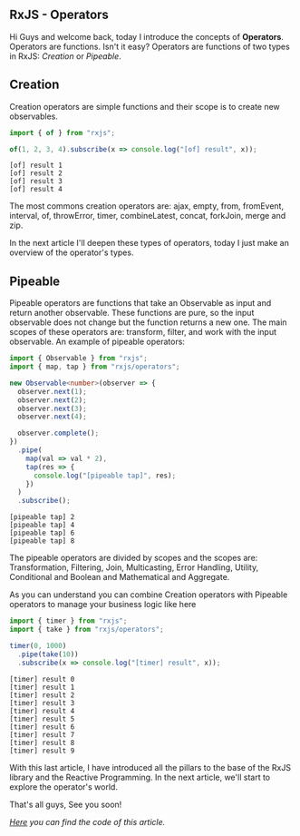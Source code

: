 ## RxJS - Operators

Hi Guys and welcome back, today I introduce the concepts of **Operators**.
Operators are functions. Isn't it easy? Operators are functions of two types in RxJS: _Creation_ or _Pipeable_.

## Creation
Creation operators are simple functions and their scope is to create new observables.

```ts
import { of } from "rxjs";

of(1, 2, 3, 4).subscribe(x => console.log("[of] result", x));
```

```console
[of] result 1
[of] result 2
[of] result 3
[of] result 4
```
The most commons creation operators are: ajax, empty, from, fromEvent, interval, of, throwError, timer, combineLatest, concat, forkJoin, merge and zip.

In the next article I'll deepen these types of operators, today I just make an overview of the operator's types.

## Pipeable
Pipeable operators are functions that take an Observable as input and return another observable. These functions are pure, so the input observable does not change but the function returns a new one. The main scopes of these operators are: transform, filter, and work with the input observable.
An example of pipeable operators:
```ts
import { Observable } from "rxjs";
import { map, tap } from "rxjs/operators";

new Observable<number>(observer => {
  observer.next(1);
  observer.next(2);
  observer.next(3);
  observer.next(4);

  observer.complete();
})
  .pipe(
    map(val => val * 2),
    tap(res => {
      console.log("[pipeable tap]", res);
    })
  )
  .subscribe();
```
```
[pipeable tap] 2
[pipeable tap] 4
[pipeable tap] 6
[pipeable tap] 8
```
The pipeable operators are divided by scopes and the scopes are: Transformation, Filtering, Join, Multicasting, Error Handling, Utility, Conditional and Boolean and Mathematical and Aggregate.

As you can understand you can combine Creation operators with Pipeable operators to manage your business logic like here

```ts
import { timer } from "rxjs";
import { take } from "rxjs/operators";

timer(0, 1000)
  .pipe(take(10))
  .subscribe(x => console.log("[timer] result", x));
```
```
[timer] result 0
[timer] result 1
[timer] result 2
[timer] result 3
[timer] result 4
[timer] result 5
[timer] result 6
[timer] result 7
[timer] result 8
[timer] result 9
```

With this last article, I have introduced all the pillars to the base of the RxJS library and the Reactive Programming. In the next article, we'll start to explore the operator's world.

That's all guys,
See you soon!

_[Here](https://github.com/Puppo/rxjs-getting-started/tree/03-operators) you can find the code of this article._